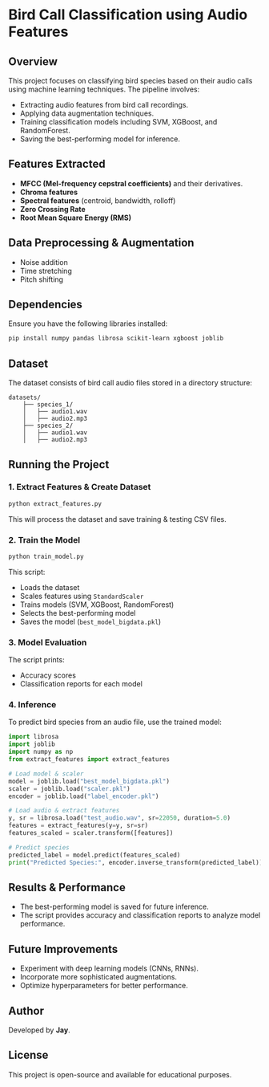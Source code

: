 # Bird Call Classification using Audio Features

## Overview
This project focuses on classifying bird species based on their audio calls using machine learning techniques. The pipeline involves:
- Extracting audio features from bird call recordings.
- Applying data augmentation techniques.
- Training classification models including SVM, XGBoost, and RandomForest.
- Saving the best-performing model for inference.

## Features Extracted
- **MFCC (Mel-frequency cepstral coefficients)** and their derivatives.
- **Chroma features**
- **Spectral features** (centroid, bandwidth, rolloff)
- **Zero Crossing Rate**
- **Root Mean Square Energy (RMS)**

## Data Preprocessing & Augmentation
- Noise addition
- Time stretching
- Pitch shifting

## Dependencies
Ensure you have the following libraries installed:
```bash
pip install numpy pandas librosa scikit-learn xgboost joblib
```

## Dataset
The dataset consists of bird call audio files stored in a directory structure:
```
datasets/
    ├── species_1/
    │   ├── audio1.wav
    │   ├── audio2.mp3
    ├── species_2/
    │   ├── audio1.wav
    │   ├── audio2.mp3
```

## Running the Project
### 1. Extract Features & Create Dataset
```python
python extract_features.py
```
This will process the dataset and save training & testing CSV files.

### 2. Train the Model
```python
python train_model.py
```
This script:
- Loads the dataset
- Scales features using `StandardScaler`
- Trains models (SVM, XGBoost, RandomForest)
- Selects the best-performing model
- Saves the model (`best_model_bigdata.pkl`)

### 3. Model Evaluation
The script prints:
- Accuracy scores
- Classification reports for each model

### 4. Inference
To predict bird species from an audio file, use the trained model:
```python
import librosa
import joblib
import numpy as np
from extract_features import extract_features

# Load model & scaler
model = joblib.load("best_model_bigdata.pkl")
scaler = joblib.load("scaler.pkl")
encoder = joblib.load("label_encoder.pkl")

# Load audio & extract features
y, sr = librosa.load("test_audio.wav", sr=22050, duration=5.0)
features = extract_features(y=y, sr=sr)
features_scaled = scaler.transform([features])

# Predict species
predicted_label = model.predict(features_scaled)
print("Predicted Species:", encoder.inverse_transform(predicted_label))
```

## Results & Performance
- The best-performing model is saved for future inference.
- The script provides accuracy and classification reports to analyze model performance.

## Future Improvements
- Experiment with deep learning models (CNNs, RNNs).
- Incorporate more sophisticated augmentations.
- Optimize hyperparameters for better performance.

## Author
Developed by **Jay**.

## License
This project is open-source and available for educational purposes.

